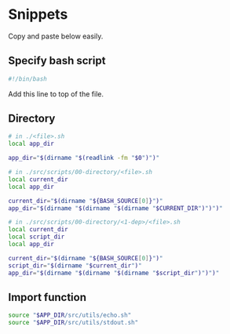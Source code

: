 # Snippets

Copy and paste below easily.

## Specify bash script

```sh
#!/bin/bash
```

Add this line to top of the file.

## Directory

```sh
# in ./<file>.sh
local app_dir

app_dir="$(dirname "$(readlink -fm "$0")")"

# in ./src/scripts/00-directory/<file>.sh
local current_dir
local app_dir

current_dir="$(dirname "${BASH_SOURCE[0]}")"
app_dir="$(dirname "$(dirname "$(dirname "$CURRENT_DIR")")")"

# in ./src/scripts/00-directory/<1-dep>/<file>.sh
local current_dir
local script_dir
local app_dir

current_dir="$(dirname "${BASH_SOURCE[0]}")"
script_dir="$(dirname "$current_dir")"
app_dir="$(dirname "$(dirname "$(dirname "$script_dir")")")"
```

## Import function

```sh
source "$APP_DIR/src/utils/echo.sh"
source "$APP_DIR/src/utils/stdout.sh"
```
